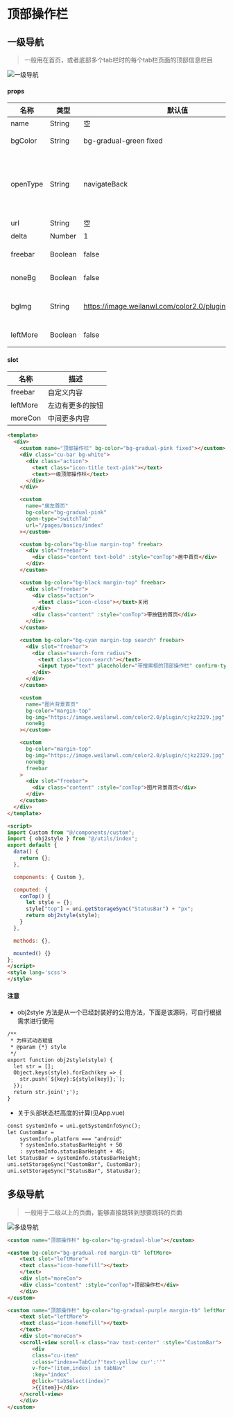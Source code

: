 # 顶部操作栏

## 一级导航
>一般用在首页，或者底部多个tab栏时的每个tab栏页面的顶部信息栏目

![一级导航](../../_image/custom-1.png)

#### props

| 名称     | 类型    | 默认值                                                  | 描述                                                                  |
| -------- | ------- | ------------------------------------------------------- | --------------------------------------------------------------------- |
| name     | String  | 空                                                      | 标题名                                                                |
| bgColor  | String  | bg-gradual-green   fixed                                | 导航的基础样式className                                               |
| openType | String  | navigateBack                                            | 页面链接方式（navigate，redirect，switchTab，reLaunch，navigateBack） |
| url      | String  | 空                                                      | 页面链接                                                              |
| delta    | Number  | 1                                                       | 回退页数                                                              |
| freebar  | Boolean | false                                                   | 开启自定义内容模式                                                    |
| noneBg   | Boolean | false                                                   | 开启背景为图片模式                                                    |
| bgImg    | String  | https://image.weilanwl.com/color2.0/plugin/cjkz2329.jpg | 背景图片链接（小程序端仅支持网络图片）                                |
| leftMore | Boolean | false                                                   | 左边有更多的按钮                                                      |

#### slot

| 名称     | 描述             |
| -------- | ---------------- |
| freebar  | 自定义内容       |
| leftMore | 左边有更多的按钮 |
| moreCon  | 中间更多内容     |

```html
<template>
  <div>
    <custom name="顶部操作栏" bg-color="bg-gradual-pink fixed"></custom>
    <div class="cu-bar bg-white">
      <div class="action">
        <text class="icon-title text-pink"></text>
        <text>一级顶部操作栏</text>
      </div>
    </div>

    <custom
      name="居左首页"
      bg-color="bg-gradual-pink"
      open-type="switchTab"
      url="/pages/basics/index"
    ></custom>

    <custom bg-color="bg-blue margin-top" freebar>
      <div slot="freebar">
        <div class="content text-bold" :style="conTop">居中首页</div>
      </div>
    </custom>

    <custom bg-color="bg-black margin-top" freebar>
      <div slot="freebar">
        <div class="action">
          <text class="icon-close"></text>关闭
        </div>
        <div class="content" :style="conTop">带按钮的首页</div>
      </div>
    </custom>

    <custom bg-color="bg-cyan margin-top search" freebar>
      <div slot="freebar">
        <div class="search-form radius">
          <text class="icon-search"></text>
          <input type="text" placeholder="带搜索框的顶部操作栏" confirm-type="search">
        </div>
      </div>
    </custom>

    <custom
      name="图片背景首页"
      bg-color="margin-top"
      bg-img="https://image.weilanwl.com/color2.0/plugin/cjkz2329.jpg"
      noneBg
    ></custom>

    <custom
      bg-color="margin-top"
      bg-img="https://image.weilanwl.com/color2.0/plugin/cjkz2329.jpg"
      noneBg
      freebar
    >
      <div slot="freebar">
        <div class="content" :style="conTop">图片背景首页</div>
      </div>
    </custom>
  </div>
</template>

<script>
import Custom from "@/components/custom";
import { obj2style } from "@/utils/index";
export default {
  data() {
    return {};
  },

  components: { Custom },

  computed: {
    conTop() {
      let style = {};
      style["top"] = uni.getStorageSync("StatusBar") + "px";
      return obj2style(style);
    }
  },

  methods: {},

  mounted() {}
};
</script>
<style lang='scss'>
</style>

```

#### 注意

* obj2style 方法是从一个已经封装好的公用方法，下面是该源码，可自行根据需求进行使用

```html
/**
 * 为样式动态赋值
 * @param {*} style
 */
export function obj2style(style) {
  let str = [];
  Object.keys(style).forEach(key => {
    str.push(`${key}:${style[key]};`);
  });
  return str.join(';');
}
```

* 关于头部状态栏高度的计算(见App.vue)

```html
const systemInfo = uni.getSystemInfoSync();
let CustomBar =
    systemInfo.platform === "android"
    ? systemInfo.statusBarHeight + 50
    : systemInfo.statusBarHeight + 45;
let StatusBar = systemInfo.statusBarHeight;
uni.setStorageSync("CustomBar", CustomBar);
uni.setStorageSync("StatusBar", StatusBar);
```

## 多级导航
>一般用于二级以上的页面，能够直接跳转到想要跳转的页面

![多级导航](../../_image/custom-2.png)

```html
<custom name="顶部操作栏" bg-color="bg-gradual-blue"></custom>

<custom bg-color="bg-gradual-red margin-tb" leftMore>
    <text slot="leftMore">
    <text class="icon-homefill"></text>
    </text>
    <div slot="moreCon">
    <div class="content" :style="conTop">顶部操作栏</div>
    </div>
</custom>

<custom name="顶部操作栏" bg-color="bg-gradual-purple margin-tb" leftMore>
    <text slot="leftMore">
    <text class="icon-homefill"></text>
    </text>
    <div slot="moreCon">
    <scroll-view scroll-x class="nav text-center" :style="CustomBar">
        <div
        class="cu-item"
        :class="index==TabCur?'text-yellow cur':''"
        v-for="(item,index) in tabNav"
        :key="index"
        @click="tabSelect(index)"
        >{{item}}</div>
    </scroll-view>
    </div>
</custom>
```
